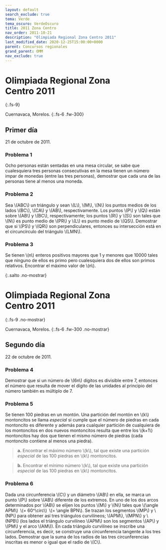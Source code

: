```yaml
---
layout: default
search_exclude: true
tema: Verde
tema_oscuro: VerdeOscuro
title: 2011 Zona Centro
nav_order: 2011-10-21
description: "Olimpiada Regional Zona Centro 2011"
last_modified_date: 2020-12-25T15:00:00+0000
parent: Concursos regionales
grand_parent: OMM
nav_exclude: true
---
```


# Olimpiada Regional Zona Centro&nbsp;<span class="deg-sitio deg-sitio-texto">2011</span>
{:.fs-9}

Cuernavaca, Morelos.
{:.fs-6 .fw-300}

## <span class="deg-sitio deg-sitio-texto">Primer día</span>
21 de octubre de 2011.

### Problema&nbsp;<span class="deg-sitio deg-sitio-texto">1</span>

Ocho personas están sentadas en una mesa circular, se sabe que cualesquiera tres personas consecutivas en la mesa tienen un número impar de monedas (entre las tres personas), demostrar que cada una de las personas tiene al menos una moneda.

### Problema&nbsp;<span class="deg-sitio deg-sitio-texto">2</span>

Sea \\(ABC\\) un triángulo y sean \\(L\\), \\(M\\), \\(N\\) los puntos medios de los lados \\(BC\\), \\(CA\\) y \\(AB\\), respectivamente. Los puntos \\(P\\) y \\(Q\\) están sobre \\(AB\\) y \\(BC\\), respectivamente; los puntos \\(R\\) y \\(S\\) son tales que \\(N\\) es punto medio de \\(PR\\) y \\(L\\) es punto medio de \\(QS\\). Demostrar que si \\(PS\\) y \\(QR\\) son perpendiculares, entonces su intersección está en el circuncírculo del triángulo \\(LMN\\).

### Problema&nbsp;<span class="deg-sitio deg-sitio-texto">3</span>

Se tienen \\(n\\) enteros positivos mayores que 1 y menores que 10000 tales que ninguno de ellos es primo pero cualesquiera dos de ellos son primos relativos. Encontrar el máximo valor de \\(n\\).


<div></div>
{:.salto .no-mostrar}

# Olimpiada Regional Zona Centro&nbsp;<span class="deg-sitio deg-sitio-texto">2011</span>
{:.fs-9 .no-mostrar}

Cuernavaca, Morelos.
{:.fs-6 .fw-300 .no-mostrar}

## <span class="deg-sitio deg-sitio-texto">Segundo día</span>
22 de octubre de 2011.

### Problema&nbsp;<span class="deg-sitio deg-sitio-texto">4</span>

Demostrar que si un número de \\(6n\\) dígitos es divisible entre 7, entonces el número que resulta de mover el dígito de las unidades al principio del número también es múltiplo de 7.

### Problema&nbsp;<span class="deg-sitio deg-sitio-texto">5</span>

Se tienen 100 piedras en un montón. Una partición del montón en \\(k\\) montoncitos se llama *especial* si cumple que el número de piedras en cada montoncito es diferente y además para cualquier partición de cualquiera de los montoncitos en dos nuevos montoncitos resulta que entre los \\(k+1\\) montoncitos hay dos que tienen el mismo número de piedras (cada montoncito contiene al menos una piedra).

>**a.** Encontrar el máximo número \\(k\\), tal que existe una partición *especial* de las 100 piedras en \\(k\\) montoncitos.

>**b.** Encontrar el mínimo número \\(k\\), tal que existe una partición *especial* de las 100 piedras en \\(k\\) montoncitos.

### Problema&nbsp;<span class="deg-sitio deg-sitio-texto">6</span>

Dada una circunferencia \\(C\\) y un diámetro \\(AB\\) en ella, se marca un punto \\(P\\) sobre \\(AB\\) diferente de los extremos. En uno de los dos arcos determinados por \\(AB\\) se elijen los puntos \\(M\\) y \\(N\\) tales que \\(\angle APM\\) \\(= 60^\circ\\) \\(= \angle BPN\\). Se trazan los segmentos \\(MP\\) y \\(NP\\) para obtener así tres triángulos curvilíneos; \\(APM\\), \\(MPN\\) y \\(NPB\\) (los lados el triángulo curvilíneo \\(APM\\) son los segmentos \\(AP\\) y \\(PM\\) y el arco \\(AM\\)). En cada triángulo curvilíneo se inscribe una circunferencia, es decir, se construye una circunferencia tangente a los tres lados. Demostrar que la suma de los radios de las tres circunferencias inscritas es menor o igual que el radio de \\(C\\).
